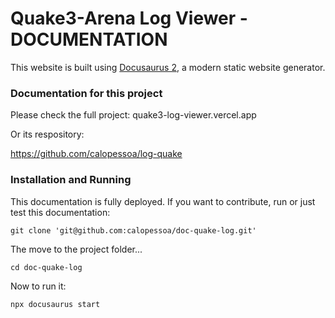 # Quake3-Arena Log Viewer - DOCUMENTATION

This website is built using [Docusaurus 2](https://docusaurus.io/), a modern static website generator.

### Documentation for this project

Please check the full project:
quake3-log-viewer.vercel.app

Or its respository:

https://github.com/calopessoa/log-quake

### Installation and Running

This documentation is fully deployed.
If you want to contribute, run or just test this documentation:
```
git clone 'git@github.com:calopessoa/doc-quake-log.git'
```

The move to the project folder...
```
cd doc-quake-log
```

Now to run it:
```
npx docusaurus start
```
